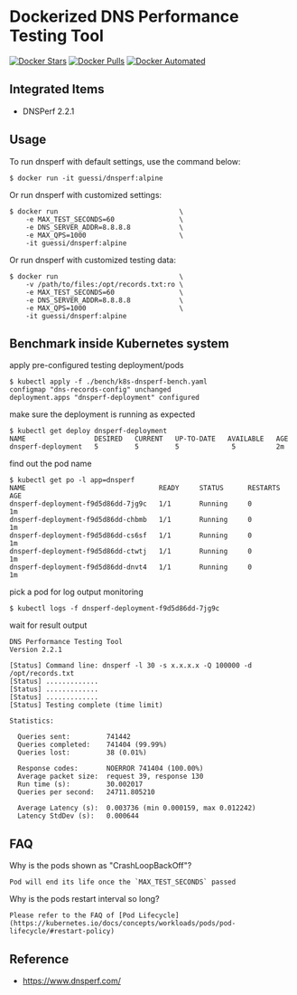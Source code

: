 # Dockerized DNS Performance Testing Tool

[![Docker Stars](https://img.shields.io/docker/stars/guessi/dnsperf.svg)](https://hub.docker.com/r/guessi/dnsperf/)
[![Docker Pulls](https://img.shields.io/docker/pulls/guessi/dnsperf.svg)](https://hub.docker.com/r/guessi/dnsperf/)
[![Docker Automated](https://img.shields.io/docker/automated/guessi/dnsperf.svg)](https://hub.docker.com/r/guessi/dnsperf/)


## Integrated Items

* DNSPerf 2.2.1


## Usage

To run dnsperf with default settings, use the command below:

    $ docker run -it guessi/dnsperf:alpine

Or run dnsperf with customized settings:

    $ docker run                              \
        -e MAX_TEST_SECONDS=60                \
        -e DNS_SERVER_ADDR=8.8.8.8            \
        -e MAX_QPS=1000                       \
        -it guessi/dnsperf:alpine

Or run dnsperf with customized testing data:

    $ docker run                              \
        -v /path/to/files:/opt/records.txt:ro \
        -e MAX_TEST_SECONDS=60                \
        -e DNS_SERVER_ADDR=8.8.8.8            \
        -e MAX_QPS=1000                       \
        -it guessi/dnsperf:alpine


## Benchmark inside Kubernetes system

apply pre-configured testing deployment/pods

    $ kubectl apply -f ./bench/k8s-dnsperf-bench.yaml
    configmap "dns-records-config" unchanged
    deployment.apps "dnsperf-deployment" configured

make sure the deployment is running as expected

    $ kubectl get deploy dnsperf-deployment
    NAME                 DESIRED   CURRENT   UP-TO-DATE   AVAILABLE   AGE
    dnsperf-deployment   5         5         5             5          2m

find out the pod name

    $ kubectl get po -l app=dnsperf
    NAME                                 READY     STATUS      RESTARTS   AGE
    dnsperf-deployment-f9d5d86dd-7jg9c   1/1       Running     0          1m
    dnsperf-deployment-f9d5d86dd-chbmb   1/1       Running     0          1m
    dnsperf-deployment-f9d5d86dd-cs6sf   1/1       Running     0          1m
    dnsperf-deployment-f9d5d86dd-ctwtj   1/1       Running     0          1m
    dnsperf-deployment-f9d5d86dd-dnvt4   1/1       Running     0          1m

pick a pod for log output monitoring

    $ kubectl logs -f dnsperf-deployment-f9d5d86dd-7jg9c

wait for result output

    DNS Performance Testing Tool
    Version 2.2.1

    [Status] Command line: dnsperf -l 30 -s x.x.x.x -Q 100000 -d /opt/records.txt
    [Status] .............
    [Status] .............
    [Status] .............
    [Status] Testing complete (time limit)

    Statistics:

      Queries sent:         741442
      Queries completed:    741404 (99.99%)
      Queries lost:         38 (0.01%)

      Response codes:       NOERROR 741404 (100.00%)
      Average packet size:  request 39, response 130
      Run time (s):         30.002017
      Queries per second:   24711.805210

      Average Latency (s):  0.003736 (min 0.000159, max 0.012242)
      Latency StdDev (s):   0.000644


## FAQ

Why is the pods shown as "CrashLoopBackOff"?

    Pod will end its life once the `MAX_TEST_SECONDS` passed

Why is the pods restart interval so long?

    Please refer to the FAQ of [Pod Lifecycle](https://kubernetes.io/docs/concepts/workloads/pods/pod-lifecycle/#restart-policy)


## Reference

- https://www.dnsperf.com/
